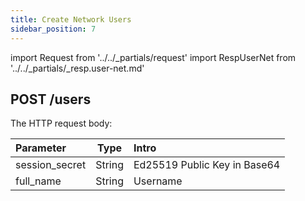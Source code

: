 ```yaml
---
title: Create Network Users
sidebar_position: 7
---
```



import Request from '../../_partials/request'
import RespUserNet from '../../_partials/_resp.user-net.md'

## POST /users

The HTTP request body:

| Parameter | Type | Intro |
| :----- | :----: | :---- |
| session_secret | String | Ed25519 Public Key in Base64 |
| full_name | String | Username |

<Request title="Create Network User" method="POST" url="/users -data '{&quot;full_name&quot;: &quot;Bot User&quot;,&quot;session_secret&quot;: SECRET}'"/>

<RespUserNet />
